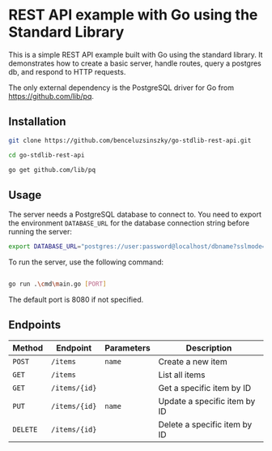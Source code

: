 # REST API example with Go using the Standard Library

This is a simple REST API example built with Go using the standard library. It demonstrates how to create a basic server, handle routes, query a postgres db, and respond to HTTP requests.

The only external dependency is the PostgreSQL driver for Go from <https://github.com/lib/pq>.

## Installation

```bash
git clone https://github.com/benceluzsinszky/go-stdlib-rest-api.git

cd go-stdlib-rest-api

go get github.com/lib/pq
```

## Usage

The server needs a PostgreSQL database to connect to. You need to export the environment `DATABASE_URL` for the database connection string before running the server:

```bash
export DATABASE_URL="postgres://user:password@localhost/dbname?sslmode=disable"
```

To run the server, use the following command:

```bash

go run .\cmd\main.go [PORT]
```

The default port is 8080 if not specified.

## Endpoints

| Method   | Endpoint      | Parameters | Description                  |
| -------- | ------------- | ---------- | ---------------------------- |
| `POST`   | `/items`      | `name`     | Create a new item            |
| `GET`    | `/items`      |            | List all items               |
| `GET`    | `/items/{id}` |            | Get a specific item by ID    |
| `PUT`    | `/items/{id}` | `name`     | Update a specific item by ID |
| `DELETE` | `/items/{id}` |            | Delete a specific item by ID |
